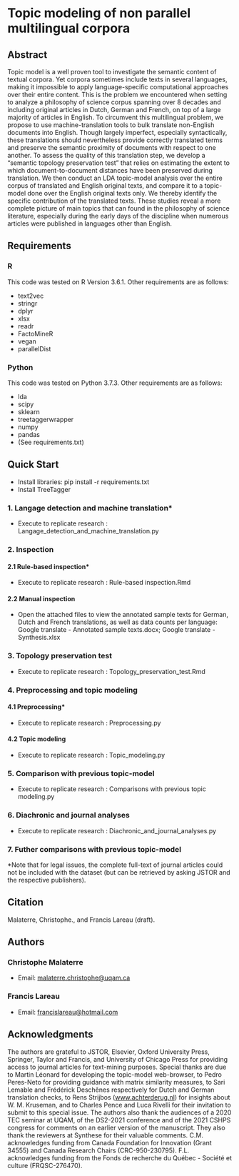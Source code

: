 # Topic modeling of non parallel multilingual corpora
## Abstract
Topic model is a well proven tool to investigate the semantic content of textual corpora. Yet corpora sometimes include texts in several languages, making it impossible to apply language-specific computational approaches over their entire content. This is the problem we encountered when setting to analyze a philosophy of science corpus spanning over 8 decades and including original articles in Dutch, German and French, on top of a large majority of articles in English. To circumvent this multilingual problem, we propose to use machine-translation tools to bulk translate non-English documents into English. Though largely imperfect, especially syntactically, these translations should nevertheless provide correctly translated terms and preserve the semantic proximity of documents with respect to one another. To assess the quality of this translation step, we develop a “semantic topology preservation test” that relies on estimating the extent to which document-to-document distances have been preserved during translation. We then conduct an LDA topic-model analysis over the entire corpus of translated and English original texts, and compare it to a topic-model done over the English original texts only. We thereby identify the specific contribution of the translated texts. These studies reveal a more complete picture of main topics that can found in the philosophy of science literature, especially during the early days of the discipline when numerous articles were published in languages other than English.
## Requirements
### R
This code was tested on R Version 3.6.1. Other requirements are as follows:
- text2vec
- stringr
- dplyr
- xlsx
- readr
- FactoMineR
- vegan
- parallelDist
### Python
This code was tested on Python 3.7.3. Other requirements are as follows:
- lda
- scipy
- sklearn
- treetaggerwrapper
- numpy
- pandas
- (See requirements.txt)
## Quick Start
- Install libraries: pip install -r requirements.txt
- Install TreeTagger
### 1. Langage detection and machine translation\*
- Execute to replicate research : Langage_detection_and_machine_translation.py
### 2. Inspection
#### 2.1 Rule-based inspection\*
- Execute to replicate research : Rule-based inspection.Rmd
#### 2.2 Manual inspection
- Open the attached files to view the annotated sample texts for German, Dutch and French translations, as well as data counts per language: Google translate - Annotated sample texts.docx; Google translate - Synthesis.xlsx
### 3. Topology preservation test
- Execute to replicate research : Topology_preservation_test.Rmd
### 4. Preprocessing and topic modeling
#### 4.1 Preprocessing\*
- Execute to replicate research : Preprocessing.py
#### 4.2 Topic modeling
- Execute to replicate research : Topic_modeling.py
### 5. Comparison with previous topic-model
- Execute to replicate research : Comparisons with previous topic modeling.py
### 6. Diachronic and journal analyses
- Execute to replicate research : Diachronic_and_journal_analyses.py
### 7. Futher comparisons with previous topic-model
\*Note that for legal issues, the complete full-text of journal articles could not be included with the dataset (but can be retrieved by asking JSTOR and the respective publishers).
## Citation
Malaterre, Christophe., and Francis Lareau (draft). 
## Authors
### Christophe Malaterre
- Email: malaterre.christophe@uqam.ca
### Francis Lareau
- Email: francislareau@hotmail.com
## Acknowledgments
The authors are grateful to JSTOR, Elsevier, Oxford University Press, Springer, Taylor and Francis, and University of Chicago Press for providing access to journal articles for text-mining purposes. Special thanks are due to Martin Léonard for developing the topic-model web-browser, to Pedro Peres-Neto for providing guidance with matrix similarity measures, to Sari Lemable and Frédérick Deschênes respectively for Dutch and German translation checks, to Rens Strijbos (www.achterderug.nl) for insights about W. M. Kruseman, and to Charles Pence and Luca Rivelli for their invitation to submit to this special issue. The authors also thank the audiences of a 2020 TEC seminar at UQAM, of the DS2-2021 conference and of the 2021 CSHPS congress for comments on an earlier version of the manuscript. They also thank the reviewers at Synthese for their valuable comments. C.M. acknowledges funding from Canada Foundation for Innovation (Grant 34555) and Canada Research Chairs (CRC-950-230795). F.L. acknowledges funding from the Fonds de recherche du Québec - Société et culture (FRQSC-276470).
